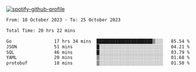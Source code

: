 [![spotify-github-profile](https://spotify-github-profile.vercel.app/api/view?uid=313pysyt3uxkjdidtiuvzf7nrnnu&cover_image=true&theme=natemoo-re&show_offline=false&background_color=121212&interchange=false&bar_color=53b14f&bar_color_cover=false)](https://spotify-github-profile.vercel.app/api/view?uid=313pysyt3uxkjdidtiuvzf7nrnnu&redirect=true)

<!--START_SECTION:waka-->

```txt
From: 18 October 2023 - To: 25 October 2023

Total Time: 20 hrs 22 mins

Go                17 hrs 34 mins  █████████████████████▒░░░   85.54 %
JSON              51 mins         █░░░░░░░░░░░░░░░░░░░░░░░░   04.21 %
SQL               46 mins         █░░░░░░░░░░░░░░░░░░░░░░░░   03.79 %
YAML              20 mins         ▒░░░░░░░░░░░░░░░░░░░░░░░░   01.68 %
protobuf          18 mins         ▒░░░░░░░░░░░░░░░░░░░░░░░░   01.50 %
```

<!--END_SECTION:waka-->